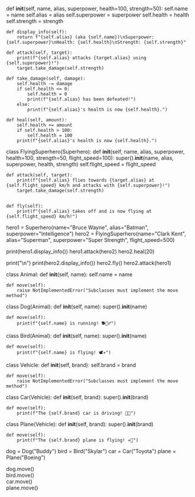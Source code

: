  def __init__(self, name, alias, superpower, health=100, strength=50):
        self.name = name
        self.alias = alias
        self.superpower = superpower
        self.health = health
        self.strength = strength

    def display_info(self):
        return f"{self.alias} (aka {self.name})\nSuperpower: {self.superpower}\nHealth: {self.health}\nStrength: {self.strength}"

    def attack(self, target):
        print(f"{self.alias} attacks {target.alias} using {self.superpower}!")
        target.take_damage(self.strength)

    def take_damage(self, damage):
        self.health -= damage
        if self.health <= 0:
            self.health = 0
            print(f"{self.alias} has been defeated!")
        else:
            print(f"{self.alias}'s health is now {self.health}.")

    def heal(self, amount):
        self.health += amount
        if self.health > 100:
            self.health = 100
        print(f"{self.alias}'s health is now {self.health}.")

class FlyingSuperhero(Superhero):
    def __init__(self, name, alias, superpower, health=100, strength=50, flight_speed=100):
        super().__init__(name, alias, superpower, health, strength)
        self.flight_speed = flight_speed

    def attack(self, target):
        print(f"{self.alias} flies towards {target.alias} at {self.flight_speed} km/h and attacks with {self.superpower}!")
        target.take_damage(self.strength)


    def fly(self):
        print(f"{self.alias} takes off and is now flying at {self.flight_speed} km/h!")


hero1 = Superhero(name="Bruce Wayne", alias="Batman", superpower="Intelligence")
hero2 = FlyingSuperhero(name="Clark Kent", alias="Superman", superpower="Super Strength", flight_speed=500)

print(hero1.display_info())
hero1.attack(hero2)
hero2.heal(20)

print("\n")
print(hero2.display_info())
hero2.fly()
hero2.attack(hero1)
  




  
class Animal:
    def __init__(self, name):
        self.name = name

    
    def move(self):
        raise NotImplementedError("Subclasses must implement the move method")


class Dog(Animal):
    def __init__(self, name):
        super().__init__(name)

    def move(self):
        print(f"{self.name} is running! 🐕🏃‍♂️")


class Bird(Animal):
    def __init__(self, name):
        super().__init__(name)

    def move(self):
        print(f"{self.name} is flying! 🕊️✈️")


class Vehicle:
    def __init__(self, brand):
        self.brand = brand

    
    def move(self):
        raise NotImplementedError("Subclasses must implement the move method")


class Car(Vehicle):
    def __init__(self, brand):
        super().__init__(brand)

    def move(self):
        print(f"The {self.brand} car is driving! 🚗💨")


class Plane(Vehicle):
    def __init__(self, brand):
        super().__init__(brand)

    def move(self):
        print(f"The {self.brand} plane is flying! ✈️💨")


dog = Dog("Buddy")
bird = Bird("Skylar")
car = Car("Toyota")
plane = Plane("Boeing")


dog.move()     
bird.move()  
car.move()     
plane.move()   
